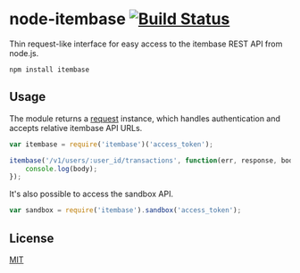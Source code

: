 # node-itembase [![Build Status](https://travis-ci.org/e-conomic/node-itembase.svg?branch=master)](https://travis-ci.org/e-conomic/node-itembase)

Thin request-like interface for easy access to the itembase REST API from node.js.

	npm install itembase

## Usage

The module returns a [request](https://github.com/request/request) instance, which handles authentication and accepts relative itembase API URLs.

```javascript
var itembase = require('itembase')('access_token');

itembase('/v1/users/:user_id/transactions', function(err, response, body) {
	console.log(body);
});
```

It's also possible to access the sandbox API.

```javascript
var sandbox = require('itembase').sandbox('access_token');
```

## License

[MIT](http://opensource.org/licenses/MIT)
